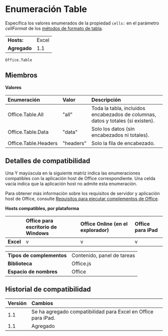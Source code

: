 
# <a name="table-enumeration"></a>Enumeración Table
Especifica los valores enumerados de la propiedad `cells:` en el parámetro _cellFormat_ de los [métodos de formato de tabla](../../docs/excel/format-tables-in-add-ins-for-excel.md).

|||
|:-----|:-----|
|**Hosts:**|Excel|
|**Agregado**|1.1|

```
Office.Table
```

## <a name="members"></a>Miembros


**Valores**


|**Enumeración**|**Valor**|**Descripción**|
|:-----|:-----|:-----|
|Office.Table.All|"all"|Toda la tabla, incluidos encabezados de columnas, datos y totales (si existen).|
|Office.Table.Data|"data"|Solo los datos (sin encabezados ni totales).|
|Office.Table.Headers|"headers"|Solo la fila de encabezado.|

## <a name="support-details"></a>Detalles de compatibilidad


Una Y mayúscula en la siguiente matriz indica las enumeraciones compatibles con la aplicación host de Office correspondiente. Una celda vacía indica que la aplicación host no admite esta enumeración.

Para obtener más información sobre los requisitos de servidor y aplicación host de Office, consulte [Requisitos para ejecutar complementos de Office](../../docs/overview/requirements-for-running-office-add-ins.md).


**Hosts compatibles, por plataforma**


||**Office para escritorio de Windows**|**Office Online (en el explorador)**|**Office para iPad**|
|:-----|:-----|:-----|:-----|
|**Excel**|v|v|v|

|||
|:-----|:-----|
|**Tipos de complementos**|Contenido, panel de tareas|
|**Biblioteca**|Office.js|
|**Espacio de nombres**|Office|

## <a name="support-history"></a>Historial de compatibilidad




|**Versión**|**Cambios**|
|:-----|:-----|
|1.1|Se ha agregado compatibilidad para Excel en Office para iPad.|
|1.1|Agregado|
